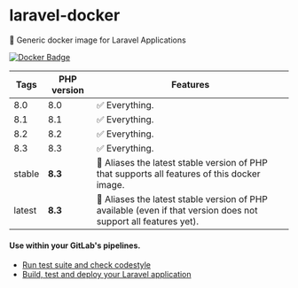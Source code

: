 # laravel-docker
🐳 Generic docker image for Laravel Applications

[![Docker Badge](https://img.shields.io/docker/pulls/lorisleiva/laravel-docker)](https://hub.docker.com/r/lorisleiva/laravel-docker/)


| Tags   | PHP version | Features |
|--------|-------------| - |
| 8.0    | 8.0         | ✅ Everything. |
| 8.1    | 8.1         | ✅ Everything. |
| 8.2    | 8.2         | ✅ Everything. |
| 8.3    | 8.3         | ✅ Everything. |
| stable | **8.3**     | 🔗 Aliases the latest stable version of PHP that supports all features of this docker image.  |
| latest | **8.3**     | 🔗 Aliases the latest stable version of PHP available (even if that version does not support all features yet). |

#### Use within your GitLab's pipelines.
* [Run test suite and check codestyle](http://lorisleiva.com/using-gitlabs-pipeline-with-laravel/)
* [Build, test and deploy your Laravel application](http://lorisleiva.com/laravel-deployment-using-gitlab-pipelines/)
